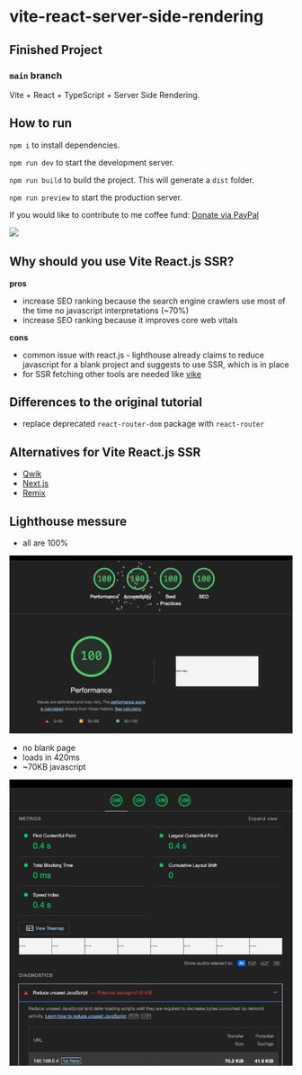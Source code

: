 # vite-react-server-side-rendering

## Finished Project

### `main` branch

Vite + React + TypeScript + Server Side Rendering.

## How to run

`npm i` to install dependencies.

`npm run dev` to start the development server.

`npm run build` to build the project. This will generate a `dist` folder.

`npm run preview` to start the production server.


If you would like to contribute to me coffee fund: [Donate via PayPal](https://www.paypal.com/donate/?business=XNPNP5FWN4B2A&no_recurring=0&item_name=I+provide+free+computer+science+training+to+everyone&currency_code=USD)

<img src="src/assets/homepage.png" />

## Why should you use Vite React.js SSR?

**pros**
- increase SEO ranking because the search engine crawlers use  most of the time no javascript interpretations (~70%)
- increase SEO ranking because it improves core web vitals

**cons**
- common issue with react.js - lighthouse already claims to reduce javascript for a blank project and suggests to use SSR, which is in place
- for SSR fetching other tools are needed like [vike](https://vike.dev)

## Differences to the original tutorial

- replace deprecated `react-router-dom` package with `react-router`


## Alternatives for Vite React.js SSR

- [Qwik](https://qwik.dev)
- [Next.js](https://nextjs.org)
- [Remix](https://remix.run/)


## Lighthouse messure

- all are 100%
<img src="src/assets/lighthouse_vite_react_ssr.png" />

- no blank page
- loads in 420ms
- ~70KB javascript
<img src="src/assets/metrics_400ms_70KB.png" />
